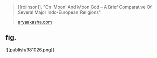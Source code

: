 > [[rolinson]]. "On ‘Moon’ And Moon God – A Brief Comparative Of Several Major Indo-European Religions".

> [aryaakasha.com](https://aryaakasha.com/2020/06/29/on-moon-and-moon-god-a-brief-comparative-of-several-major-indo-european-religions/)

## fig.
![[publish/981026.png]]